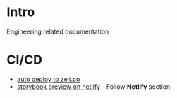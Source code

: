 # Intro

Engineering related documentation

# CI/CD
* [auto deploy to zeit.co](https://zeit.co/docs/v2/git-integrations/zeit-now-for-github)
* [storybook preview on netlify](https://www.learnstorybook.com/intro-to-storybook/react/en/deploy/) - Follow **Netlify** section

